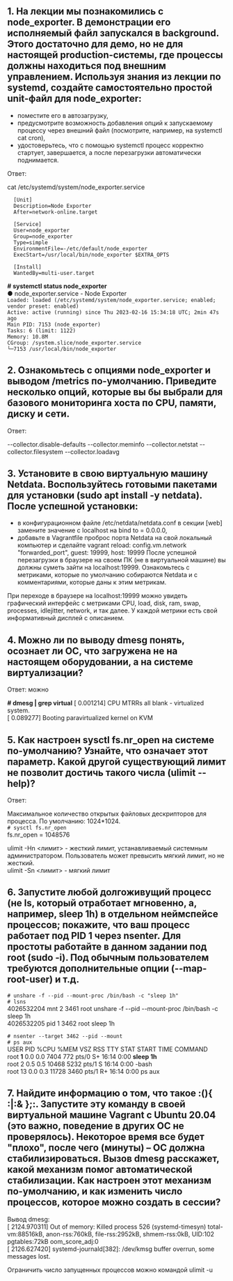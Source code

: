 ## 1. На лекции мы познакомились с node_exporter. В демонстрации его исполняемый файл запускался в background. Этого достаточно для демо, но не для настоящей production-системы, где процессы должны находиться под внешним управлением. Используя знания из лекции по systemd, создайте самостоятельно простой unit-файл для node_exporter:
* поместите его в автозагрузку,
* предусмотрите возможность добавления опций к запускаемому процессу через внешний файл (посмотрите, например, на systemctl cat cron),
* удостоверьтесь, что с помощью systemctl процесс корректно стартует, завершается, а после перезагрузки автоматически поднимается.


Ответ:


cat /etc/systemd/system/node_exporter.service  

      [Unit]  
      Description=Node Exporter  
      After=network-online.target  

      [Service]  
      User=node_exporter  
      Group=node_exporter  
      Type=simple  
      EnvironmentFile=-/etc/default/node_exporter  
      ExecStart=/usr/local/bin/node_exporter $EXTRA_OPTS  

      [Install]  
      WantedBy=multi-user.target  

**# systemctl status node_exporter**  
● node_exporter.service - Node Exporter  
     `Loaded: loaded (/etc/systemd/system/node_exporter.service; enabled; vendor preset: enabled)`    
     `Active: active (running) since Thu 2023-02-16 15:34:18 UTC; 2min 47s ago`    
     `Main PID: 7153 (node_exporter)`    
       `Tasks: 6 (limit: 1122)`   
      `Memory: 10.8M`    
      `CGroup: /system.slice/node_exporter.service`    
              `└─7153 /usr/local/bin/node_exporter` 


## 2. Ознакомьтесь с опциями node_exporter и выводом /metrics по-умолчанию. Приведите несколько опций, которые вы бы выбрали для базового мониторинга хоста по CPU, памяти, диску и сети.


Ответ:


--collector.disable-defaults --collector.meminfo --collector.netstat --collector.filesystem --collector.loadavg


## 3. Установите в свою виртуальную машину Netdata. Воспользуйтесь готовыми пакетами для установки (sudo apt install -y netdata). После успешной установки:
* в конфигурационном файле /etc/netdata/netdata.conf в секции [web] замените значение с localhost на bind to = 0.0.0.0,
* добавьте в Vagrantfile проброс порта Netdata на свой локальный компьютер и сделайте vagrant reload:
config.vm.network "forwarded_port", guest: 19999, host: 19999
После успешной перезагрузки в браузере на своем ПК (не в виртуальной машине) вы должны суметь зайти на localhost:19999. 
Ознакомьтесь с метриками, которые по умолчанию собираются Netdata и с комментариями, которые даны к этим метрикам.

При переходе в браузере на localhost:19999 можно увидеть графический интерфейс с метриками CPU, load, disk, ram, swap, processes, idlejitter, network, и так далее. У каждой метрики есть свой информативный дисплей с описанием.

## 4. Можно ли по выводу dmesg понять, осознает ли ОС, что загружена не на настоящем оборудовании, а на системе виртуализации?

Ответ: можно
 
**# dmesg | grep virtual**
[    0.001214] CPU MTRRs all blank - virtualized system.  
[    0.089277] Booting paravirtualized kernel on KVM  


## 5. Как настроен sysctl fs.nr_open на системе по-умолчанию? Узнайте, что означает этот параметр. Какой другой существующий лимит не позволит достичь такого числа (ulimit --help)?

Ответ:

Максимальное количество открытых файловых дескрипторов для процесса. По умолчанию: 1024*1024.   
`# sysctl fs.nr_open`  
fs.nr_open = 1048576

ulimit -Hn <лимит>  - жесткий лимит, устанавливаемый системным администратором. Пользователь может превысить мягкий лимит, но не жесткий.  
ulimit -Sn <лимит> - мягкий лимит


## 6. Запустите любой долгоживущий процесс (не ls, который отработает мгновенно, а, например, sleep 1h) в отдельном неймспейсе процессов; покажите, что ваш процесс работает под PID 1 через nsenter. Для простоты работайте в данном задании под root (sudo -i). Под обычным пользователем требуются дополнительные опции (--map-root-user) и т.д.  

`# unshare -f --pid --mount-proc /bin/bash -c "sleep 1h"`  
`# lsns`  
4026532204 mnt         2  3461 root             unshare -f --pid --mount-proc /bin/bash -c sleep 1h  
4026532205 pid         1  3462 root             sleep 1h  

`# nsenter --target 3462 --pid --mount`  
`# ps aux`   
USER         PID %CPU %MEM    VSZ   RSS TTY      STAT START   TIME COMMAND    
root         **1**  0.0  0.0   7404   772 pts/0    S+   16:14   0:00 **sleep 1h**  
root           2  0.5  0.5  10468  5232 pts/1    S    16:14   0:00 -bash    
root          13  0.0  0.3  11728  3460 pts/1    R+   16:14   0:00 ps aux    


## 7. Найдите информацию о том, что такое :(){ :|:& };:. Запустите эту команду в своей виртуальной машине Vagrant с Ubuntu 20.04 (это важно, поведение в других ОС не проверялось). Некоторое время все будет "плохо", после чего (минуты) – ОС должна стабилизироваться. Вызов dmesg расскажет, какой механизм помог автоматической стабилизации. Как настроен этот механизм по-умолчанию, и как изменить число процессов, которое можно создать в сессии?  

Вывод dmesg:  
[ 2124.970311] Out of memory: Killed process 526 (systemd-timesyn) total-vm:88516kB, anon-rss:760kB, file-rss:2952kB, shmem-rss:0kB, UID:102 pgtables:72kB oom_score_adj:0  
[ 2126.627420] systemd-journald[382]: /dev/kmsg buffer overrun, some messages lost.  

Ограничить число запущенных процессов можно командой ulimit -u




